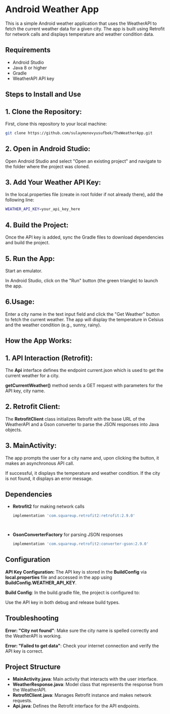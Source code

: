 
# Android Weather App

This is a simple Android weather application that uses the WeatherAPI to fetch the current weather data for a given city. The app is built using Retrofit for network calls and displays temperature and weather condition data.

## Requirements

- Android Studio
- Java 8 or higher
- Gradle
- WeatherAPI API key 

## Steps to Install and Use

## 1. Clone the Repository:
First, clone this repository to your local machine:
```bash
git clone https://github.com/sulaymonovyusufbek/TheWeatherApp.git
 ```` 

## 2. Open in Android Studio:

Open Android Studio and select "Open an existing project" and navigate to the folder where the project was cloned.

## 3.  Add Your Weather API Key:

In the local.properties file (create in root folder if not already there), add the following line:

```bash
WEATHER_API_KEY=your_api_key_here

 ```` 

 ## 4. Build the Project:

 Once the API key is added, sync the Gradle files to download dependencies and build the project.

  ## 5.  Run the App:

Start an emulator.


In Android Studio, click on the "Run" button (the green triangle) to launch the app.


  ## 6.Usage:

  Enter a city name in the text input field and click the "Get Weather" button to fetch the current weather.
The app will display the temperature in Celsius and the weather condition (e.g., sunny, rainy).



  ## How the App Works:
   ##  1. API Interaction (Retrofit):
  The **Api**  interface defines the endpoint current.json which is used to get the current weather for a city.

**getCurrentWeather()**   method sends a GET request with parameters for the API key, city name.

 ## 2. Retrofit Client:

 The **RetrofitClient** class initializes Retrofit with the base URL of the WeatherAPI and a Gson converter to parse the JSON responses into Java objects.

## 3. MainActivity:

The app prompts the user for a city name and, upon clicking the button, it makes an asynchronous API call.

If successful, it displays the temperature and weather condition. If the city is not found, it displays an error message.


## Dependencies

- **Retrofit2** for making network calls  
  ```groovy
  implementation 'com.squareup.retrofit2:retrofit:2.9.0'

 
- **GsonConverterFactory** for parsing JSON responses  
  ```groovy
  implementation 'com.squareup.retrofit2:converter-gson:2.9.0'


## Configuration

**API Key Configuration:** The API key is stored in the **BuildConfig** via **local.properties** file and accessed in the app using **BuildConfig.WEATHER_API_KEY**.

**Build Config**: In the build.gradle file, the project is configured to:

Use the API key in both debug and release build types.



## Troubleshooting

**Error: "City not found"**: Make sure the city name is spelled correctly and the WeatherAPI is working.

**Error: "Failed to get data"**: Check your internet connection and verify the API key is correct.


## Project Structure

- **MainActivity.java**: Main activity that interacts with the user interface.  
- **WeatherResponse.java**: Model class that represents the response from the WeatherAPI.  
- **RetrofitClient.java**: Manages Retrofit instance and makes network requests.  
- **Api.java**: Defines the Retrofit interface for the API endpoints.
